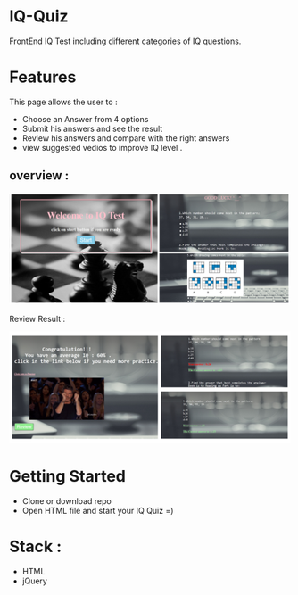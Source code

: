 
# IQ-Quiz

FrontEnd IQ Test including different categories of IQ questions.

# Features 

 This page allows the user to :
 
 * Choose an Answer from 4 options 
 * Submit his answers and see the result 
 * Review his answers and compare with the right answers 
 * view  suggested vedios to improve IQ level .
 ## overview :
 <img src= "QuizProject-Khawla-Batool/webpage2.jpg" width = "1000" >
 
 Review Result :
 
 
 <img src= "QuizProject-Khawla-Batool/weppage1.jpg" width = "1000" >
 
# Getting Started 
 
 * Clone or download repo 
 * Open HTML file and start your IQ Quiz =)
 
 # Stack : 

 * HTML 
 * jQuery
 
